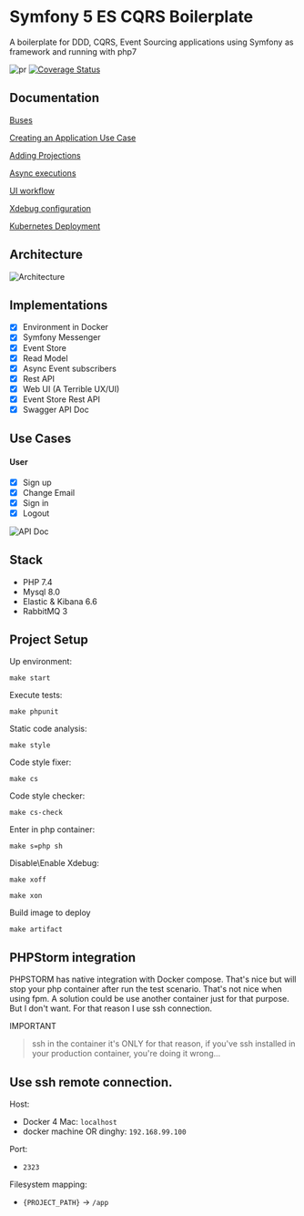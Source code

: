 # Symfony 5 ES CQRS Boilerplate

A boilerplate for DDD, CQRS, Event Sourcing applications using Symfony as framework and running with php7

![pr](https://github.com/jorge07/symfony-4-es-cqrs-boilerplate/workflows/pr/badge.svg)
[![Coverage Status](https://coveralls.io/repos/github/jorge07/symfony-4-es-cqrs-boilerplate/badge.svg?branch=master)](https://coveralls.io/github/jorge07/symfony-4-es-cqrs-boilerplate?branch=coverage)

## Documentation

[Buses](https://github.com/jorge07/symfony-4-es-cqrs-boilerplate/tree/master/doc/GetStarted/Buses.md)

[Creating an Application Use Case](https://github.com/jorge07/symfony-4-es-cqrs-boilerplate/tree/master/doc/GetStarted/UseCases.md)

[Adding Projections](https://github.com/jorge07/symfony-4-es-cqrs-boilerplate/tree/master/doc/GetStarted/Projections.md)

[Async executions](https://github.com/jorge07/symfony-4-es-cqrs-boilerplate/tree/master/doc/GetStarted/Async.md)

[UI workflow](https://github.com/jorge07/symfony-4-es-cqrs-boilerplate/blob/master/doc/Workflow.md)

[Xdebug configuration](https://github.com/jorge07/symfony-4-es-cqrs-boilerplate/blob/master/doc/GetStarted/Xdebug.md)

[Kubernetes Deployment](https://github.com/jorge07/symfony-4-es-cqrs-boilerplate/blob/master/doc/Deployment.md)

## Architecture

![Architecture](https://i.imgur.com/SzHgMft.png)

## Implementations

- [x] Environment in Docker
- [x] Symfony Messenger
- [x] Event Store
- [x] Read Model
- [x] Async Event subscribers
- [x] Rest API
- [x] Web UI (A Terrible UX/UI)
- [x] Event Store Rest API 
- [x] Swagger API Doc

## Use Cases

#### User
- [x] Sign up
- [x] Change Email
- [x] Sign in
- [x] Logout

![API Doc](https://i.imgur.com/DBZsPlE.png)

## Stack

- PHP 7.4
- Mysql 8.0
- Elastic & Kibana 6.6
- RabbitMQ 3

## Project Setup

Up environment:

`make start`

Execute tests:

`make phpunit`

Static code analysis:

`make style`

Code style fixer:

`make cs`

Code style checker:

`make cs-check`

Enter in php container:

`make s=php sh`

Disable\Enable Xdebug:

`make xoff`

`make xon`

Build image to deploy

`make artifact`

## PHPStorm integration

PHPSTORM has native integration with Docker compose. That's nice but will stop your php container after run the test scenario. That's not nice when using fpm. A solution could be use another container just for that purpose. But I don't want. For that reason I use ssh connection.

IMPORTANT

> ssh in the container it's ONLY for that reason, if you've ssh installed in your production container, you're doing it wrong... 

Use ssh remote connection.
---

Host: 
- Docker 4 Mac: `localhost`
- docker machine OR dinghy: `192.168.99.100`

Port: 
 - `2323`

Filesystem mapping:
 - `{PROJECT_PATH}` -> `/app`
